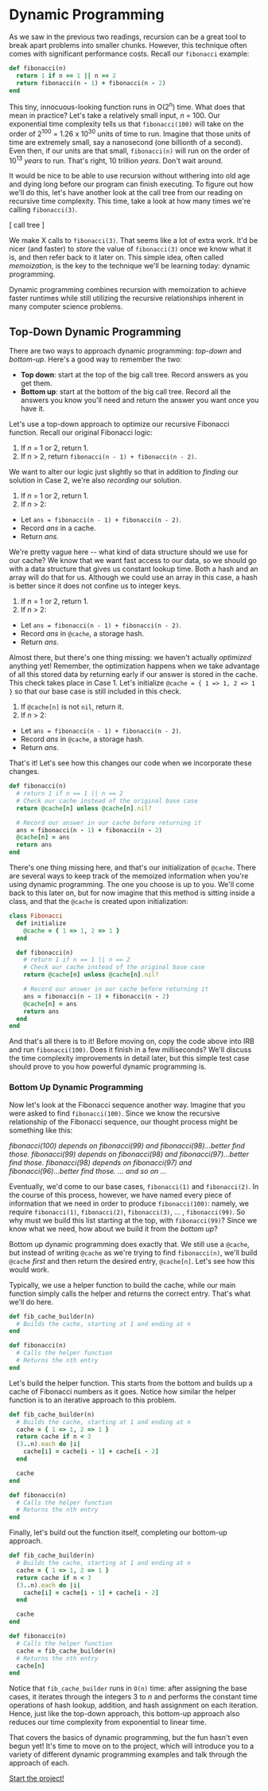 # Dynamic Programming

As we saw in the previous two readings, recursion can be a great tool to break apart problems into smaller chunks. However, this technique often comes with significant performance costs. Recall our `fibonacci` example:

```ruby
def fibonacci(n)
  return 1 if n == 1 || n == 2
  return fibonacci(n - 1) + fibonacci(n - 2)
end
```

This tiny, innocuous-looking function runs in O(2<sup>n</sup>) time. What does that mean in practice? Let's take a relatively small input, *n* = 100. Our exponential time complexity tells us that `fibonacci(100)` will take on the order of 2<sup>100</sup> = 1.26 x 10<sup>30</sup> units of time to run. Imagine that those units of time are extremely small, say a nanosecond (one billionth of a second). Even then, if our units are that small, `fibonacci(n)` will run on the order of 10<sup>13</sup> *years* to run. That's right, 10 trillion *years*. Don't wait around.

It would be nice to be able to use recursion without withering into old age and dying long before our program can finish executing. To figure out how we'll do this, let's have another look at the call tree from our reading on recursive time complexity. This time, take a look at how many times we're calling `fibonacci(3)`.  

[ call tree ]

We make X calls to `fibonacci(3)`. That seems like a lot of extra work. It'd be nicer (and faster) to *store* the value of `fibonacci(3)` once we know what it is, and then refer back to it later on. This simple idea, often called *memoization*, is the key to the technique we'll be learning today: dynamic programming.

Dynamic programming combines recursion with memoization to achieve faster runtimes while still utilizing the recursive relationships inherent in many computer science problems.

## Top-Down Dynamic Programming

There are two ways to approach dynamic programming: *top-down* and *bottom-up*. Here's a good way to remember the two:

- **Top down**: start at the top of the big call tree. Record answers as you get them.
- **Bottom up**: start at the bottom of the big call tree. Record all the answers you know you'll need and return the answer you want once you have it.

Let's use a top-down approach to optimize our recursive Fibonacci function. Recall our original Fibonacci logic:

1. If *n* = 1 or 2, return 1.
2. If *n* > 2, return `fibonacci(n - 1) + fibonacci(n - 2)`.

We want to alter our logic just slightly so that in addition to *finding* our solution in Case 2, we're also *recording* our solution.

1. If *n* = 1 or 2, return 1.
2. If *n* > 2:
  - Let `ans = fibonacci(n - 1) + fibonacci(n - 2)`.
  - Record *ans* in a cache.
  - Return *ans*.

We're pretty vague here -- what kind of data structure should we use for our cache? We know that we want fast access to our data, so we should go with a data structure that gives us constant lookup time. Both a hash and an array will do that for us. Although we could use an array in this case, a hash is better since it does not confine us to integer keys.

1. If *n* = 1 or 2, return 1.
2. If *n* > 2:
  - Let `ans = fibonacci(n - 1) + fibonacci(n - 2)`.
  - Record *ans* in `@cache`, a storage hash.
  - Return *ans*.

Almost there, but there's one thing missing: we haven't actually *optimized* anything yet! Remember, the optimization happens when we take advantage of all this stored data by returning early if our answer is stored in the cache. This check takes place in Case 1. Let's initialize `@cache = { 1 => 1, 2 => 1 }` so that our base case is still included in this check.

1. If `@cache[n]` is not `nil`, return it.
2. If *n* > 2:
  - Let `ans = fibonacci(n - 1) + fibonacci(n - 2)`.
  - Record *ans* in `@cache`, a storage hash.
  - Return *ans*.

That's it! Let's see how this changes our code when we incorporate these changes.

```ruby
def fibonacci(n)
  # return 1 if n == 1 || n == 2
  # Check our cache instead of the original base case
  return @cache[n] unless @cache[n].nil?

  # Record our answer in our cache before returning it
  ans = fibonacci(n - 1) + fibonacci(n - 2)
  @cache[n] = ans
  return ans
end
```

There's one thing missing here, and that's our initialization of `@cache`. There are several ways to keep track of the memoized information when you're using dynamic programming. The one you choose is up to you. We'll come back to this later on, but for now imagine that this method is sitting inside a class, and that the `@cache` is created upon initialization:

```ruby
class Fibonacci
  def initialize
    @cache = { 1 => 1, 2 => 1 }
  end

  def fibonacci(n)
    # return 1 if n == 1 || n == 2
    # Check our cache instead of the original base case
    return @cache[n] unless @cache[n].nil?

    # Record our answer in our cache before returning it
    ans = fibonacci(n - 1) + fibonacci(n - 2)
    @cache[n] = ans
    return ans
  end
end
```
And that's all there is to it! Before moving on, copy the code above into IRB and run `fibonacci(100)`. Does it finish in a few milliseconds? We'll discuss the time complexity improvements in detail later, but this simple test case should prove to you how powerful dynamic programming is.

### Bottom Up Dynamic Programming

Now let's look at the Fibonacci sequence another way. Imagine that you were asked to find `fibonacci(100)`. Since we know the recursive relationship of the Fibonacci sequence, our thought process might be something like this:

*fibonacci(100) depends on fibonacci(99) and fibonacci(98)...better find those.*
*fibonacci(99) depends on fibonacci(98) and fibonacci(97)...better find those.*
*fibonacci(98) depends on fibonacci(97) and fibonacci(96)...better find those.*
*... and so on ...*

Eventually, we'd come to our base cases, `fibonacci(1)` and `fibonacci(2)`. In the course of this process, however, we have named every piece of information that we need in order to produce `fibonacci(100)`: namely, we require `fibonacci(1)`, `fibonacci(2)`, `fibonacci(3)`, ... , `fibonacci(99)`. So why must we build this list starting at the top, with `fibonacci(99)`? Since we know what we need, how about we build it from the *bottom up*?

Bottom up dynamic programming does exactly that. We still use a `@cache`, but instead of writing `@cache` as we're trying to find `fibonacci(n)`, we'll build `@cache` *first* and then return the desired entry, `@cache[n]`. Let's see how this would work.

Typically, we use a helper function to build the cache, while our main function simply calls the helper and returns the correct entry. That's what we'll do here.

```ruby
def fib_cache_builder(n)
  # Builds the cache, starting at 1 and ending at n
end

def fibonacci(n)
  # Calls the helper function
  # Returns the nth entry
end
```
Let's build the helper function. This starts from the bottom and builds up a cache of Fibonacci numbers as it goes. Notice how similar the helper function is to an iterative approach to this problem.

```ruby
def fib_cache_builder(n)
  # Builds the cache, starting at 1 and ending at n
  cache = { 1 => 1, 2 => 1 }
  return cache if n < 3
  (3..n).each do |i|
    cache[i] = cache[i - 1] + cache[i - 2]
  end

  cache
end

def fibonacci(n)
  # Calls the helper function
  # Returns the nth entry
end
```

Finally, let's build out the function itself, completing our bottom-up approach.

```ruby
def fib_cache_builder(n)
  # Builds the cache, starting at 1 and ending at n
  cache = { 1 => 1, 2 => 1 }
  return cache if n < 3
  (3..n).each do |i|
    cache[i] = cache[i - 1] + cache[i - 2]
  end

  cache
end

def fibonacci(n)
  # Calls the helper function
  cache = fib_cache_builder(n)
  # Returns the nth entry
  cache[n]
end
```
Notice that `fib_cache_builder` runs in `O(n)` time: after assigning the base cases, it iterates through the integers 3 to *n* and performs the constant time operations of hash lookup, addition, and hash assignment on each iteration. Hence, just like the top-down approach, this bottom-up approach also reduces our time complexity from exponential to linear time.

That covers the basics of dynamic programming, but the fun hasn't even begun yet! It's time to move on to the project, which will introduce you to a variety of different dynamic programming examples and talk through the approach of each.

[Start the project!](./dynamic_programming_2.md)
